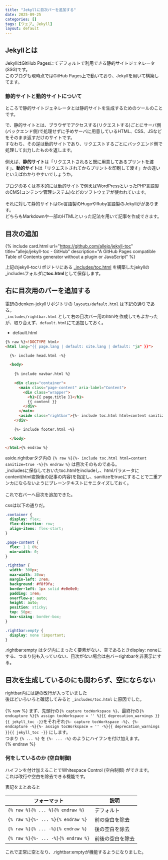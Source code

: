 ```yaml
---
title: "Jekyllに目次バーを追加する"
date: 2025-09-25
categories: []
tags: [ウェブ, Jekyll]
layout: default
---
```


## Jekyllとは
JekyllはGitHub Pagesにてデフォルトで利用できる静的サイトジェネレータ(SSG)です。<br>
このブログも現時点ではGitHub Pages上で動いており、Jekyllを用いて構築してます。

### 静的サイトと動的サイトについて
ところで静的サイトジェネレータとは静的サイトを生成するためのツールのことです。<br>

で、静的サイトとは、ブラウザでアクセスする(リクエストする)ごとにサーバ側(バックエンド側)で処理せずに予めサーバに用意しているHTML、CSS、JSなどをそのまま返すだけのサイトです。<br>
すなわち、その逆は動的サイトであり、リクエストするごとにバックエンド側で処理して出力したものを返します。<br><br>
例えば、<strong>静的サイト</strong>は「リクエストされると既に用意してあるプリントを渡す」、<strong>動的サイト</strong>は「リクエストされてからプリントを印刷して渡す」かの違いといえばわかりやすいでしょうか。
<br><br>
ブログの多くは基本的には動的サイトで例えばWordPressといったPHP言語製のCMS(コンテンツ管理システム)などのソフトウェアが使われています。
<br><br>
それに対して静的サイトはGo言語製のHugoやRuby言語製のJekyllががあります。
<br>
どちらもMarkdownや一部のHTMLといった記法を用いて記事を作成できます。

## 目次の追加

{% include card.html url="https://github.com/allejo/jekyll-toc" title="allejo/jekyll-toc - GitHub" description="A GitHub Pages compatible Table of Contents generator without a plugin or JavaScript" %}

上記のjekyll-tocリポジトリにある [_includes/toc.html](https://github.com/allejo/jekyll-toc/blob/master/_includes/toc.html) を構築したjekyllの_includesフォルダに<strong>toc.html</strong>として保存します。

## 右に目次用のバーを追加する
電研のdenken-jekyllリポジトリの `layouts/default.html` は下記の通りである。<br>
`_includes/rightbar.html` として右の目次バー用のhtmlを作成してもよかったが、取り合えず、`default.html`にて追加しておく。

- default.html

```html
{% raw %}<!DOCTYPE html>
<html lang="{{ page.lang | default: site.lang | default: "ja" }}">

  {%- include head.html -%}

  <body>
    
    {% include navbar.html %}

    <div class="container">
      <main class="page-content" aria-label="Content">
        <div class="wrapper">
          <h1>{{ page.title }}</h1>
          {{ content }}
        </div>
      </main>
      <aside class="rightbar">{%- include toc.html html=content sanitize=true -%}</aside>
    </div>

    {%- include footer.html -%}

  </body>

</html>{% endraw %}
```

aside.rightbarタグ内の `{% raw %}{%- include toc.html html=content sanitize=true -%}{% endraw %}` は目次そのものである。<br>
_includesに保存しておいたtoc.htmlをincludeし、htmlパラメータにcontent(html変換後の記事の内容)を指定し、sanitizeをtrueにすることで二重アンカにならないようにプレーンテキストにサニタイズしておく。<br><br>
これで右バーへ目次を追加できた。

cssは以下の通りだ。

```css
.container {
  display: flex;
  flex-direction: row;
  align-items: flex-start;
}

.page-content {
  flex: 1 1 0%;
  min-width: 0;
}

.rightbar {
  width: 300px;
  max-width: 30vw;
  margin-left: 2rem;
  background: #f8f9fa;
  border-left: 1px solid #e0e0e0;
  padding: 1rem;
  overflow-y: auto;
  height: auto;
  position: sticky;
  top: 50px;
  box-sizing: border-box;
}

.rightbar:empty {
  display: none !important;
}
```

.rightbar:empty はタグ内にまったく要素がない、空であるときdisplay: noneにする、つまり何も入っていない、目次がない場合は右バーrightbarを非表示にする。<br>

## 目次を生成しているのにも関わらず、空にならない
rightbar内には謎の改行が入っていました<br>
後ほどいろいろと確認してみると `_includes/toc.html` に原因でした。<br><br>
{% raw %}
まず、先頭行の`{% capture tocWorkspace %}`、最終行の`{% endcapture %}{% assign tocWorkspace = '' %}{{ deprecation_warnings }}{{ jekyll_toc -}}`をそれぞれ`{%- capture tocWorkspace -%}`、`{%- endcapture -%}{%- assign tocWorkspace = '' -%}{{ deprecation_warnings }}{{ jekyll_toc -}}` にします。<br>
つまり `{% ... %}` を `{%- ... -%}` のようにハイフンを付け加えます。<br>
{% endraw %}

### 何をしているのか (空白制御)
ハイフンを付け加えることでWhitespace Control (空白制御) ができます。<br>
これは改行や空白を除去できる機能です。

表記をまとめると

| フォーマット | 説明 |
| ------------ | ----------- |
| `{% raw %}{% ... %}{% endraw %}` | デフォルト |
| `{% raw %}{%- ... %}{% endraw %}` | 前の空白を除去 |
| `{% raw %}{% ... -%}{% endraw %}` | 後の空白を除去 |
| `{% raw %}{%- ... -%}{% endraw %}` | 前後の空白を除去 |

これで正常に空となり、.rightbar:emptyが機能するようになりました。
